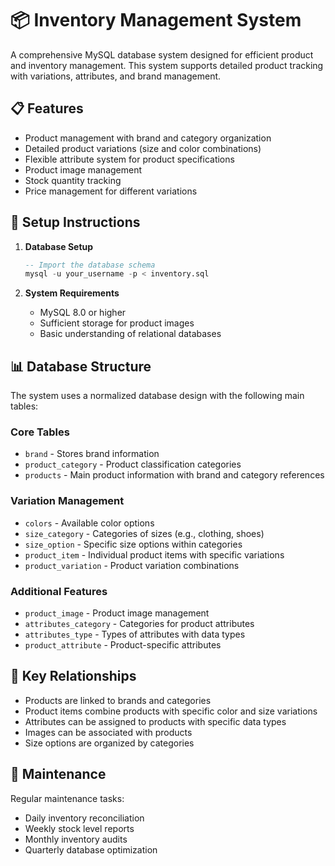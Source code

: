 # 📦 Inventory Management System

A comprehensive MySQL database system designed for efficient product and inventory management. This system supports detailed product tracking with variations, attributes, and brand management.

## 📋 Features

- Product management with brand and category organization
- Detailed product variations (size and color combinations)
- Flexible attribute system for product specifications
- Product image management
- Stock quantity tracking
- Price management for different variations

## 🚀 Setup Instructions

1. **Database Setup**

   ```sql
   -- Import the database schema
   mysql -u your_username -p < inventory.sql
   ```

2. **System Requirements**
   - MySQL 8.0 or higher
   - Sufficient storage for product images
   - Basic understanding of relational databases

## 📊 Database Structure

The system uses a normalized database design with the following main tables:

### Core Tables

- `brand` - Stores brand information
- `product_category` - Product classification categories
- `products` - Main product information with brand and category references

### Variation Management

- `colors` - Available color options
- `size_category` - Categories of sizes (e.g., clothing, shoes)
- `size_option` - Specific size options within categories
- `product_item` - Individual product items with specific variations
- `product_variation` - Product variation combinations

### Additional Features

- `product_image` - Product image management
- `attributes_category` - Categories for product attributes
- `attributes_type` - Types of attributes with data types
- `product_attribute` - Product-specific attributes

## 🔑 Key Relationships

- Products are linked to brands and categories
- Product items combine products with specific color and size variations
- Attributes can be assigned to products with specific data types
- Images can be associated with products
- Size options are organized by categories

## 🔧 Maintenance

Regular maintenance tasks:

- Daily inventory reconciliation
- Weekly stock level reports
- Monthly inventory audits
- Quarterly database optimization
